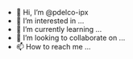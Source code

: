 - 👋 Hi, I’m @pdelco-ipx
- 👀 I’m interested in ...
- 🌱 I’m currently learning ...
- 💞️ I’m looking to collaborate on ...
- 📫 How to reach me ...

<!---
pdelco-ipx/pdelco-ipx is a ✨ special ✨ repository because its `README.md` (this file) appears on your GitHub profile.
You can click the Preview link to take a look at your changes.
--->
